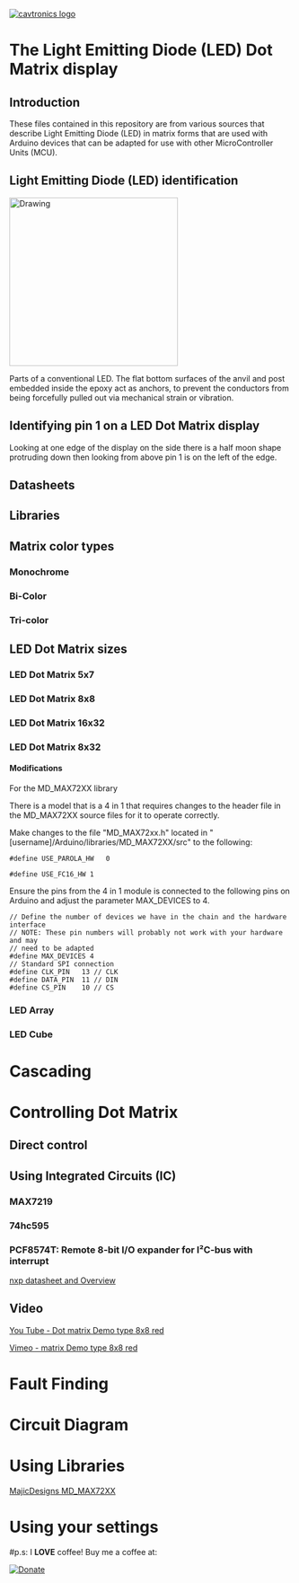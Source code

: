 [![cavtronics logo](https://cldup.com/BhJv2ZU0rj.jpg)](http://www.cavtronics.com "cavtronics")

# The Light Emitting Diode (LED) Dot Matrix display

## Introduction
These files contained in this repository are from various sources that describe Light Emitting Diode (LED) in matrix forms that are used with Arduino devices that can be adapted for use with other MicroController Units (MCU).

## Light Emitting Diode (LED) identification

<img src="https://upload.wikimedia.org/wikipedia/commons/thumb/f/f9/LED%2C_5mm%2C_green_%28en%29.svg/450px-LED%2C_5mm%2C_green_%28en%29.svg.png" alt="Drawing" style="width: 300px;"/>

Parts of a conventional LED. The flat bottom surfaces of the anvil and post embedded inside the epoxy act as anchors, to prevent the conductors from being forcefully pulled out via mechanical strain or vibration.

## Identifying pin 1 on a LED Dot Matrix display
Looking at one edge of the display on the side there is a half moon shape protruding down then looking from above pin 1 is on the left of the edge.

## Datasheets




## Libraries

## Matrix color types
### Monochrome
### Bi-Color
### Tri-color

## LED Dot Matrix sizes
### LED Dot Matrix 5x7
### LED Dot Matrix 8x8
### LED Dot Matrix 16x32
### LED Dot Matrix 8x32

#### Modifications 
For the MD_MAX72XX library
 
There is a model that is a 4 in 1 that requires changes to the header file in the MD_MAX72XX source files for it to operate correctly.
 
Make changes to the file "MD_MAX72xx.h" located in "[username]/Arduino/libraries/MD_MAX72XX/src" to the following:

	#define	USE_PAROLA_HW	0

	#define	USE_FC16_HW	1
	

Ensure the pins from the 4 in 1 module is connected to the following pins on Arduino and adjust the parameter MAX_DEVICES to 4.

	// Define the number of devices we have in the chain and the hardware interface
	// NOTE: These pin numbers will probably not work with your hardware and may
	// need to be adapted
	#define MAX_DEVICES 4
	// Standard SPI connection
	#define CLK_PIN   13 // CLK
	#define DATA_PIN  11 // DIN	
	#define CS_PIN    10 // CS

### LED Array
### LED Cube

# Cascading

# Controlling Dot Matrix

## Direct control

## Using Integrated Circuits (IC)

### MAX7219

### 74hc595

### PCF8574T: Remote 8-bit I/O expander for I²C‑bus with interrupt

[nxp datasheet and Overview](http://www.nxp.com/products/interfaces/ic-bus-portfolio/ic-general-purpose-i-o/remote-8-bit-i-o-expander-for-icbus-with-interrupt:PCF8574T?fpsp=1&tab=Overview )


## Video 
[You Tube - Dot matrix Demo type 8x8 red](https://youtu.be/1OdQt88ySwY)

[Vimeo - matrix Demo type 8x8 red](https://vimeo.com/215792351)


# Fault Finding

# Circuit Diagram

# Using Libraries

[MajicDesigns MD_MAX72XX](https://github.com/MajicDesigns/MD_MAX72XX)

# Using your settings



#p.s:
I **LOVE** coffee! Buy me a coffee at:   

[![Donate](https://img.shields.io/badge/Donate-PayPal-green.svg)](https://www.paypal.com/cgi-bin/webscr?cmd=_s-xclick&hosted_button_id=ZHBUNDXJXVW4U)



 